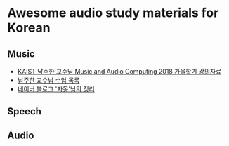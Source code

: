 # Awesome audio study materials for Korean

## Music
 * [KAIST 남주한 교수님 Music and Audio Computing 2018 가을학기 강의자료](https://juhannam.github.io/ctp431/2018/?fbclid=IwAR3iObrJU2A5K3JOBqEcT-Qvf_v1Rr4E_r0fprJDUP4IJisdlH6M0U0jJts)
 * [남주한 교수님 수업 목록](http://mac.kaist.ac.kr/~juhan/teaching.html?fbclid=IwAR32Aw-1--W4F-A0jKfyDzpJa5IWvT72Qy8A9se2ZW2zoYnPTl_tZe-7kX0)
 * [네이버 블로그 '자몽'님의 정리](http://blog.naver.com/PostList.nhn?blogId=rkdwnsdud555&from=postList&categoryNo=61)
 

## Speech

## Audio
